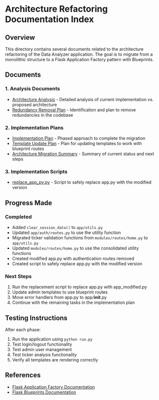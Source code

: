 # Architecture Refactoring Documentation Index

## Overview
This directory contains several documents related to the architecture refactoring of the Data Analyzer application. The goal is to migrate from a monolithic structure to a Flask Application Factory pattern with Blueprints.

## Documents

### 1. Analysis Documents
- [Architecture Analysis](architecture_analysis.md) - Detailed analysis of current implementation vs. proposed architecture
- [Redundancy Removal Plan](redundancy_removal_plan.md) - Identification and plan to remove redundancies in the codebase

### 2. Implementation Plans
- [Implementation Plan](implementation_plan.md) - Phased approach to complete the migration
- [Template Update Plan](templates_update_plan.md) - Plan for updating templates to work with blueprint routes
- [Architecture Migration Summary](architecture_migration_summary.md) - Summary of current status and next steps

### 3. Implementation Scripts
- [replace_app_py.py](replace_app_py.py) - Script to safely replace app.py with the modified version

## Progress Made

### Completed
- Added `clear_session_data()` to `app/utils.py`
- Updated `app/auth/routes.py` to use the utility function
- Migrated ticker validation functions from `modules/routes/home.py` to `app/utils.py`
- Updated `modules/routes/home.py` to use the consolidated utility functions
- Created modified app.py with authentication routes removed
- Created script to safely replace app.py with the modified version

### Next Steps
1. Run the replacement script to replace app.py with app_modified.py
2. Update admin templates to use blueprint routes
3. Move error handlers from app.py to app/__init__.py
4. Continue with the remaining tasks in the implementation plan

## Testing Instructions

After each phase:
1. Run the application using `python run.py`
2. Test login/logout functionality
3. Test admin user management
4. Test ticker analysis functionality
5. Verify all templates are rendering correctly

## References

- [Flask Application Factory Documentation](https://flask.palletsprojects.com/en/2.0.x/patterns/appfactories/)
- [Flask Blueprints Documentation](https://flask.palletsprojects.com/en/2.0.x/blueprints/)

